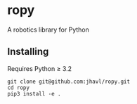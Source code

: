 # ropy
A robotics library for Python

## Installing

Requires Python ≥ 3.2

```shell script
git clone git@github.com:jhavl/ropy.git
cd ropy
pip3 install -e .
```
